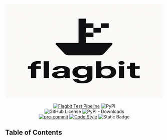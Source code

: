 
<div class="title-block" style="text-align: center;" align="center">


<p><img title="flagbit logo" src="static/logo.png" width="500" height="300"></p>

[![Flagbit Test Pipeline](https://github.com/iplitharas/flagbit/actions/workflows/test.yaml/badge.svg)](https://github.com/iplitharas/flagbit/actions/workflows/test.yaml)
![PyPI](https://img.shields.io/pypi/v/flagbit)
<br/>
![GitHub License](https://img.shields.io/github/license/iplitharas/flagbit)
![PyPI - Downloads](https://img.shields.io/pypi/dm/flagbit)
<br/>
[![pre-commit](https://img.shields.io/badge/pre--commit-enabled-brightgreen?logo=pre-commit&logoColor=white)](https://github.com/pre-commit/pre-commit)
[![Code Style](https://img.shields.io/endpoint?url=https://raw.githubusercontent.com/astral-sh/ruff/main/assets/badge/v2.json)](https://github.com/astral-sh/ruff)
![Static Badge](https://img.shields.io/badge/type%20checked-mypy-039dfc)

</div>

## Table of Contents


